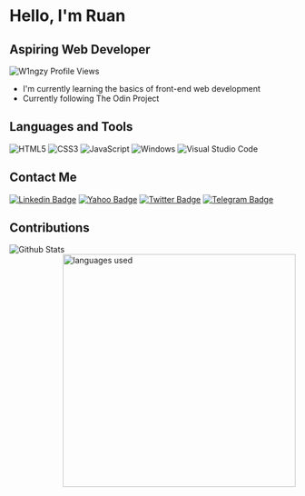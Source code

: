 # Hello, I'm Ruan
## Aspiring Web Developer

<img src="https://komarev.com/ghpvc/?username=W1ngzy" alt="W1ngzy Profile Views" />

- I'm currently learning the basics of front-end  web development
- Currently following The Odin Project

## Languages and Tools
  
  ![HTML5](https://img.shields.io/badge/-HTML5-%23E44D27?style=flat-square&logo=html5&logoColor=ffffff)
  ![CSS3](https://img.shields.io/badge/-CSS3-%231572B6?style=flat-square&logo=css3)
  ![JavaScript](https://img.shields.io/badge/-JavaScript-%23F7DF1C?style=flat-square&logo=javascript&logoColor=000000&labelColor=%23F7DF1C&color=%23FFCE5A)
  ![Windows](http://img.shields.io/badge/-Windows-0078D6?style=flat-square&logo=windows&logoColor=ffffff)
  ![Visual Studio Code](https://img.shields.io/badge/-visual%20studio%20code-05122A?style=flat-square&logo=visual-studio-code&logoColor=007ACC)

## Contact Me
  [![Linkedin Badge](https://img.shields.io/badge/-LinkedIn-blue?style=flat-square&logo=Linkedin&logoColor=white&link=)](https://www.linkedin.com/in/w1ngzy/)
  [![Yahoo Badge](https://img.shields.io/badge/-Yahoo-c14438?style=flat-square&logo=Yahoo&logoColor=white&link=mailto:yahoo.com)](mailto:ruancronje@yahoo.com)
  [![Twitter Badge](https://img.shields.io/badge/-Twitter-blue?style=flat-square&logo=Twitter&logoColor=white&link=)](https://twitter.com/W1ngzy)
  [![Telegram Badge](https://img.shields.io/badge/Telegram-0088cc?style=flat&logo=telegram&logoColor=white&link=)](https://t.me/w1ngzy)

## Contributions
<p>
  <img align="left" alt="Github Stats" src="https://github-readme-stats.vercel.app/api?username=W1ngzy&show_icons=true&bg_color=00000000">
  <img width="410" align="right" alt="languages used" src="https://github-readme-stats.vercel.app/api/top-langs/?username=w1ngzy&show_icons=true&bg_color=00000000&layout=compact">
</p>
